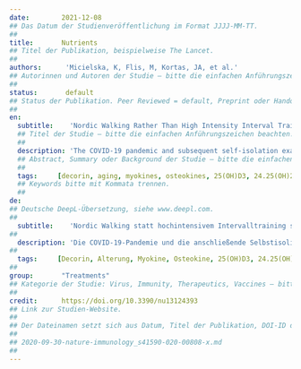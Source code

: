 ```yaml
---
date:        2021-12-08
## Das Datum der Studienveröffentlichung im Format JJJJ-MM-TT.
##
title:       Nutrients
## Titel der Publikation, beispielweise The Lancet.
##
authors:      'Micielska, K, Flis, M, Kortas, JA, et al.'
## Autorinnen und Autoren der Studie – bitte die einfachen Anführungszeichen beachten!
##
status:       default
## Status der Publikation. Peer Reviewed = default, Preprint oder Handout (Thesenpapier)
##
en:
  subtitle:    'Nordic Walking Rather Than High Intensity Interval Training Reduced Myostatin Concentration More Effectively in Elderly Subjects and the Range of This Drop Was Modified by Metabolites of Vitamin D'
  ## Titel der Studie – bitte die einfachen Anführungszeichen beachten!
  ##
  description: 'The COVID-19 pandemic and subsequent self-isolation exacerbated the problem of insufficient amounts of physical activity and its consequences. At the same time, this revealed the advantage of vitamin D. Thus, there was a need to verify the effects of those forms of training that can be performed independently. In this study, we examined the effects of Nordic walking (NW) and high intensity interval training (HIIT) with regard to the impact of the metabolite vitamin D. We assigned 32 overweight adults (age = 61 ± 12 years) to one of two training groups: NW = 18 and HIIT = 14. Body composition assessment and blood sample collection were conducted before starting the training programs and a day after their completion. NW training induced a significant decrease in myostatin concentration; however, the range was dependent on the baseline concentrations of vitamin D metabolites. This drop was accompanied by a significant negative correlation with the decorin concentration. Unexpectedly, NW caused a decrement in both forms of osteocalcin: undercarboxylated (Glu-OC) and carboxylated-type (Gla-OC). The scope of Glu-OC changes was dependent on a baseline concentration of 25(OH)D2. In contrast, the HIIT protocol did not induce any changes. Overall results revealed that NW diminished the myostatin concentration and that this effect is more pronounced among adults with a sufficient concentration of vitamin D metabolites.'
  ## Abstract, Summary oder Background der Studie – bitte die einfachen Anführungszeichen b
  ##
  tags:     [decorin, aging, myokines, osteokines, 25(OH)D3, 24.25(OH)2D3, 3-epi-25(OH)D3]
  ## Keywords bitte mit Kommata trennen.
  ##
de: 
## Deutsche DeepL-Übersetzung, siehe www.deepl.com.
##
  subtitle:    'Nordic Walking statt hochintensivem Intervalltraining senkte die Myostatin-Konzentration bei älteren Probanden effektiver, und der Umfang dieses Rückgangs wurde durch die Vitamin-D-Stoffwechselprodukte modifiziert'
##
  description: 'Die COVID-19-Pandemie und die anschließende Selbstisolierung verschärften das Problem der unzureichenden körperlichen Aktivität und ihrer Folgen. Gleichzeitig wurde dadurch der Vorteil von Vitamin D deutlich. Es bestand also die Notwendigkeit, die Auswirkungen von Trainingsformen zu überprüfen, die unabhängig voneinander durchgeführt werden können. In dieser Studie untersuchten wir die Auswirkungen von Nordic Walking (NW) und hochintensivem Intervalltraining (HIIT) im Hinblick auf die Wirkung des Metaboliten Vitamin D. Wir teilten 32 übergewichtige Erwachsene (Alter = 61 ± 12 Jahre) einer von zwei Trainingsgruppen zu: NW = 18 und HIIT = 14. Vor Beginn der Trainingsprogramme und einen Tag nach deren Abschluss wurden die Körperzusammensetzung bestimmt und Blutproben entnommen. Das NW-Training führte zu einem signifikanten Rückgang der Myostatin-Konzentration, wobei der Bereich jedoch von den Ausgangskonzentrationen der Vitamin-D-Metaboliten abhängig war. Dieser Rückgang wurde von einer signifikanten negativen Korrelation mit der Dekorinkonzentration begleitet. Unerwarteterweise verursachte NW eine Abnahme beider Formen von Osteocalcin: untercarboxyliertes (Glu-OC) und carboxyliertes (Gla-OC). Das Ausmaß der Glu-OC-Veränderungen war abhängig von der Ausgangskonzentration von 25(OH)D2. Im Gegensatz dazu führte das HIIT-Protokoll zu keinen Veränderungen. Insgesamt zeigten die Ergebnisse, dass NW die Myostatin-Konzentration verringerte und dass dieser Effekt bei Erwachsenen mit einer ausreichenden Konzentration an Vitamin-D-Metaboliten ausgeprägter ist.'
##
  tags:     [Decorin, Alterung, Myokine, Osteokine, 25(OH)D3, 24.25(OH)2D3, 3-epi-25(OH)D3]
##
group:       "Treatments"
## Kategorie der Studie: Virus, Immunity, Therapeutics, Vaccines – bitte die Anführungszeichen beachten!
##
credit:      https://doi.org/10.3390/nu13124393
## Link zur Studien-Website.
##
## Der Dateinamen setzt sich aus Datum, Titel der Publikation, DOI-ID der Studie (nach dem letzten Slash) und der Dateiendung zusammen. Bitte den Unterstrich vor der DOI-ID beachten!
##
## 2020-09-30-nature-immunology_s41590-020-00808-x.md
##
---
```

<object data="{{ page.link }}" style='height:calc(100vh - 400px); width: 100%' type='application/pdf'></object>